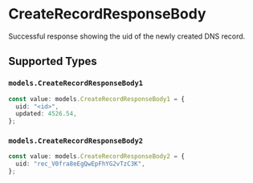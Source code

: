 # CreateRecordResponseBody

Successful response showing the uid of the newly created DNS record.


## Supported Types

### `models.CreateRecordResponseBody1`

```typescript
const value: models.CreateRecordResponseBody1 = {
  uid: "<id>",
  updated: 4526.54,
};
```

### `models.CreateRecordResponseBody2`

```typescript
const value: models.CreateRecordResponseBody2 = {
  uid: "rec_V0fra8eEgQwEpFhYG2vTzC3K",
};
```


